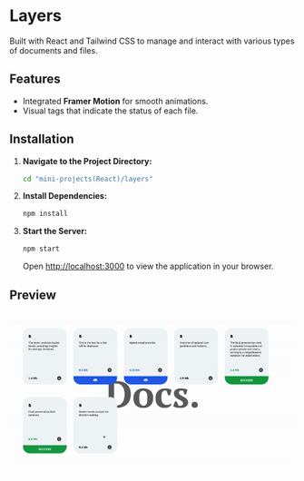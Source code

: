 # Layers

Built with React and Tailwind CSS to manage and interact with various types of documents and files.

## Features

- Integrated **Framer Motion** for smooth animations.
- Visual tags that indicate the status of each file.

## Installation

1. **Navigate to the Project Directory:**

    ```bash
    cd "mini-projects(React)/layers"
    ```

2. **Install Dependencies:**

    ```bash
    npm install
    ```

3. **Start the Server:**

    ```bash
    npm start
    ```

    Open [http://localhost:3000](http://localhost:3000) to view the application in your browser.

## Preview

![Demo](./src/preview.gif)

